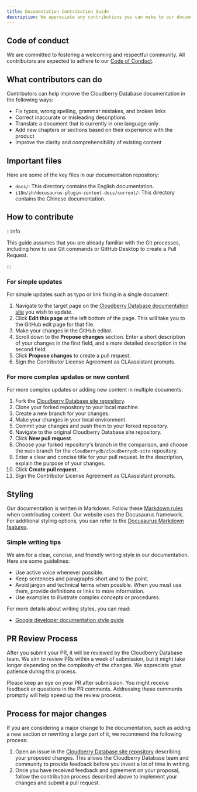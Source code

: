 ```yaml
---
title: Documentation Contribution Guide 
description: We appreciate any contributions you can make to our documentation, including the website and other related materials.
---
```


## Code of conduct

We are committed to fostering a welcoming and respectful
community. All contributors are expected to adhere to our [Code of
Conduct](https://cloudberrydb.io/community/coc).

## What contributors can do

Contributors can help improve the Cloudberry Database documentation in
the following ways:

- Fix typos, wrong spelling, grammar mistakes, and broken links
- Correct inaccurate or misleading descriptions
- Translate a document that is currently in one language only.
- Add new chapters or sections based on their experience with the product
- Improve the clarity and comprehensibility of existing content

## Important files

Here are some of the key files in our documentation repository:

- `docs/`: This directory contains the English documentation.
- `i18n/zh/docusaurus-plugin-content-docs/current/`: This directory
  contains the Chinese documentation.

## How to contribute

:::info

This guide assumes that you are already familiar with the Git
processes, including how to use Git commands or GitHub Desktop to
create a Pull Request.

:::

### For simple updates

For simple updates such as typo or link fixing in a single document:

1. Navigate to the target page on the [Cloudberry Database
   documentation site](https://cloudberrydb.io/docs/) you
   wish to update.
2. Click **Edit this page** at the left bottom of the page. This will
   take you to the GitHub edit page for that file.
3. Make your changes in the GitHub editor.
4. Scroll down to the **Propose changes** section. Enter a short
   description of your changes in the first field, and a more detailed
   description in the second field.
5. Click **Propose changes** to create a pull request.
6. Sign the Contributor License Agreement as CLAassistant prompts.

### For more complex updates or new content

For more complex updates or adding new content in multiple documents:

1. Fork the [Cloudberry Database site
   repository](https://github.com/cloudberrydb/cloudberrydb-site).
2. Clone your forked repository to your local machine.
3. Create a new branch for your changes.
4. Make your changes in your local environment.
5. Commit your changes and push them to your forked repository.
6. Navigate to the original Cloudberry Database site repository.
7. Click **New pull request**.
8. Choose your forked repository's branch in the comparison, and
   choose the `main` branch for the `cloudberrydb/cloudberrydb-site`
   repository.
9. Enter a clear and concise title for your pull request. In the
   description, explain the purpose of your changes.
10. Click **Create pull request**.
11. Sign the Contributor License Agreement as CLAassistant prompts.

## Styling

Our documentation is written in Markdown. Follow these [Markdown
rules](https://github.com/DavidAnson/markdownlint/blob/main/doc/Rules.md)
when contributing content. Our website uses the Docusaurus
framework. For additional styling options, you can refer to the
[Docusaurus Markdown
features](https://docusaurus.io/docs/markdown-features).

### Simple writing tips

We aim for a clear, concise, and friendly writing style in our
documentation. Here are some guidelines:

- Use active voice whenever possible.
- Keep sentences and paragraphs short and to the point.
- Avoid jargon and technical terms when possible. When you must use
  them, provide definitions or links to more information.
- Use examples to illustrate complex concepts or procedures.

For more details about writing styles, you can read:

- [Google developer documentation style
  guide](https://developers.google.com/style)

## PR Review Process

After you submit your PR, it will be reviewed by the Cloudberry
Database team. We aim to review PRs within a week of submission, but
it might take longer depending on the complexity of the changes. We
appreciate your patience during this process.

Please keep an eye on your PR after submission. You might receive
feedback or questions in the PR comments. Addressing these comments
promptly will help speed up the review process.

## Process for major changes

If you are considering a major change to the documentation, such as
adding a new section or rewriting a large part of it, we recommend the
following process:

1. Open an issue in the [Cloudberry Database site
   repository](https://github.com/cloudberrydb/cloudberrydb-site)
   describing your proposed changes. This allows the Cloudberry
   Database team and community to provide feedback before you invest a
   lot of time in writing.
2. Once you have received feedback and agreement on your proposal,
   follow the contribution process described above to implement your
   changes and submit a pull request.

